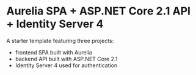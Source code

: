 # Aurelia SPA + ASP.NET Core 2.1 API + Identity Server 4
A starter template featuring three projects:
* frontend SPA built with Aurelia
* backend API built with ASP.NET Core 2.1
* Identity Server 4 used for authentication

